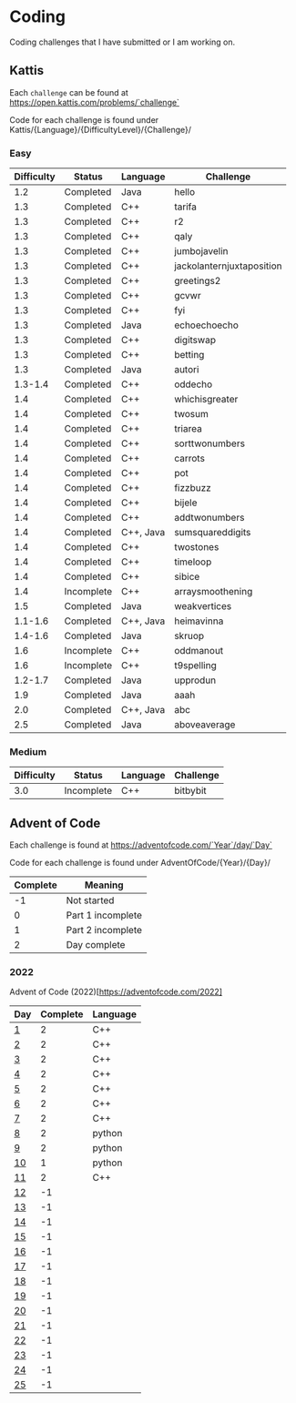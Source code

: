 # Coding
Coding challenges that I have submitted or I am working on.

## Kattis
Each `challenge` can be found at https://open.kattis.com/problems/`challenge`

Code for each challenge is found under Kattis/{Language}/{DifficultyLevel}/{Challenge}/

### Easy

| Difficulty | Status | Language | Challenge |
|------------|--------|----------|-----------|
| 1.2     | Completed  | Java      | hello                     |
| 1.3     | Completed  | C++       | tarifa                    |
| 1.3     | Completed  | C++       | r2                        |
| 1.3     | Completed  | C++       | qaly                      |
| 1.3     | Completed  | C++       | jumbojavelin              |
| 1.3     | Completed  | C++       | jackolanternjuxtaposition |
| 1.3     | Completed  | C++       | greetings2                |
| 1.3     | Completed  | C++       | gcvwr                     |
| 1.3     | Completed  | C++       | fyi                       |
| 1.3     | Completed  | Java      | echoechoecho              |
| 1.3     | Completed  | C++       | digitswap                 |
| 1.3     | Completed  | C++       | betting                   |
| 1.3     | Completed  | Java      | autori                    |
| 1.3-1.4 | Completed  | C++       | oddecho                   |
| 1.4     | Completed  | C++       | whichisgreater            |
| 1.4     | Completed  | C++       | twosum                    |
| 1.4     | Completed  | C++       | triarea                   |
| 1.4     | Completed  | C++       | sorttwonumbers            |
| 1.4     | Completed  | C++       | carrots                   |
| 1.4     | Completed  | C++       | pot                       |
| 1.4     | Completed  | C++       | fizzbuzz                  |
| 1.4     | Completed  | C++       | bijele                    |
| 1.4     | Completed  | C++       | addtwonumbers             |
| 1.4     | Completed  | C++, Java | sumsquareddigits          |
| 1.4     | Completed  | C++       | twostones                 |
| 1.4     | Completed  | C++       | timeloop                  |
| 1.4     | Completed  | C++       | sibice                    |
| 1.4     | Incomplete | C++       | arraysmoothening          |
| 1.5     | Completed  | Java      | weakvertices              |
| 1.1-1.6 | Completed  | C++, Java | heimavinna                |
| 1.4-1.6 | Completed  | Java      | skruop                    |
| 1.6     | Incomplete | C++       | oddmanout                 |
| 1.6     | Incomplete | C++       | t9spelling                |
| 1.2-1.7 | Completed  | Java      | upprodun                  |
| 1.9     | Completed  | Java      | aaah                      |
| 2.0     | Completed  | C++, Java | abc                       |
| 2.5     | Completed  | Java      | aboveaverage              |

### Medium

| Difficulty | Status | Language | Challenge |
|------------|--------|----------|-----------|
| 3.0       | Incomplete    | C++       | bitbybit |Passes half the tests

<!--
Template for new row
| temp| temp| temp| temp|
a `--` at the end of row means row not included in repo yet
-->

## Advent of Code

Each challenge is found at https://adventofcode.com/`Year`/day/`Day`

Code for each challenge is found under AdventOfCode/{Year}/{Day}/

| Complete | Meaning |
|----------|---------|
| -1	| Not started		|
| 0		| Part 1 incomplete	|
| 1		| Part 2 incomplete	|
| 2		| Day complete		|

### 2022
Advent of Code (2022)[https://adventofcode.com/2022]

| Day | Complete | Language |
|-----|----------|----------|
| [1](https://adventofcode.com/2022/day/1)		| 2		| C++		|
| [2](https://adventofcode.com/2022/day/2)		| 2		| C++		|
| [3](https://adventofcode.com/2022/day/3)		| 2		| C++		|
| [4](https://adventofcode.com/2022/day/4)		| 2		| C++		|
| [5](https://adventofcode.com/2022/day/5)		| 2		| C++		|
| [6](https://adventofcode.com/2022/day/6)		| 2		| C++		|
| [7](https://adventofcode.com/2022/day/7)		| 2		| C++		|
| [8](https://adventofcode.com/2022/day/8)		| 2		| python	|
| [9](https://adventofcode.com/2022/day/9)		| 2		| python	|
| [10](https://adventofcode.com/2022/day/10)	| 1		| python	|
| [11](https://adventofcode.com/2022/day/11)	| 2		| C++		|
| [12](https://adventofcode.com/2022/day/12)	| -1	|			|
| [13](https://adventofcode.com/2022/day/13)	| -1	|			|
| [14](https://adventofcode.com/2022/day/14)	| -1	|			|
| [15](https://adventofcode.com/2022/day/15)	| -1	|			|
| [16](https://adventofcode.com/2022/day/16)	| -1	|			|
| [17](https://adventofcode.com/2022/day/17)	| -1	|			|
| [18](https://adventofcode.com/2022/day/18)	| -1	|			|
| [19](https://adventofcode.com/2022/day/19)	| -1	|			|
| [20](https://adventofcode.com/2022/day/20)	| -1	|			|
| [21](https://adventofcode.com/2022/day/21)	| -1	|			|
| [22](https://adventofcode.com/2022/day/22)	| -1	|			|
| [23](https://adventofcode.com/2022/day/23)	| -1	|			|
| [24](https://adventofcode.com/2022/day/24)	| -1	|			|
| [25](https://adventofcode.com/2022/day/25)	| -1	|			|